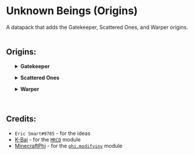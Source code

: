 # Unknown Beings (Origins)
A datapack that adds the Gatekeeper, Scattered Ones, and Warper origins. 
<br/>
<br/>

## Origins:
<ul>
<details>
<summary>
<b>Gatekeeper</b>
</summary>
The gatekeepers are mystical beings created by the universe to correct the timeline.
<br>
<br>
<b>Powers:</b>

```diff
+ Transdimensional Gateway
At a cost of 5 hearts, 16 ender pearls in your mainhand, and a block in your offhand, you summon a temporary cloud of particles that will teleport anyone who enters into the dimension the held block belongs to.


+ Celestial Adaptation
In The End, you have slow falling. And in The Nether, you have fire resistance, while in the Overworld, you have resistance.


+ Peak Physical Specimen
You were made by existence itself, made to kill Warpers and those who mess with the timeline. You have strength 1, jump boost 2, and do 3 extra damage to Timeshifters, Warpers, and Enderians. (if the respective datapacks are installed)


! Transdimensional Instability
All of your interdimensional travel has made your very being unstable. When you die, you explode, hurting all nearby entities and making your items cease to exist.


- Galactic Favoritism
Due to your creators making you in order to correct the timeline, time affects you much less sparingly than it affects others. Your hunger declines faster, and your natural regeneration is slower.


- Weak to Arcane Arts
Your celestial body is much easier to damage with any sort of enchanted weaponry, not only doing extra damage to you, but also ignoring your armor.
```
</details>
</ul>

<ul>
<details>
<summary>
<b>Scattered Ones</b>
</summary>
The Scattered Ones are beings of unknown origin. They are a cloud of purple particles, their very atoms in cluster, acting as pocket realms where they store their items.
<br>
<br>
<b>Powers:</b>

```diff
+ Particle Condensing
By pressing the primary ability key, you can pull your particles together to form a solid being. This will disable all of your buffs, and most of your weaknesses, making you mostly human.


+ Lightweight
While in your Scattered form, you move faster, jump higher, and fall slower.


+ Suffocation
If you press your secondary ability key while in your Scattered form, your cloud grows in size temporarily, anything within this expanded cloud is poisoned.


+ Knowledge of the Dark Arts
Your mysterious knowledge of the dark arts makes all cursed items much more efficient to you.


! Scattered Form
Your default form is just a small cloud of purple particles.


- Void Dissolution
When in The End or high altitudes for too long, you will begin to wither away as your cells struggle to stay within their cloud.


- Physical Instability
Your solid form will eventually begin to decay and wither, as your cells cannot hold themselves together for too long.


- Unknown Upbringing
Your curiosity about your past makes it impossible for you to sleep
```

</details>
</ul>

<ul>
<details>
<summary>
<b>Warper</b>
</summary>
Warpers are an alien race that have evolved over the millenia to displace their particles and reform them in another location.
<br>
<br>
<b>Powers:</b>

```diff
+ Particle Relocation
Upon pressing the primary ability key, you poof into a cloud of purple particles and reappear where you were looking.
This fills a quarter of your displacement bar.


+ Particle Acceleration
Upon pressing the secondary ability key, your particles become a cloud of purple and you dash forward, hurting everything in your path.
This fills an eighth of your displacement bar.


+ Transdimensional Relocation
If you press the primary ability key while holding a block, you teleport to the respective dimension of the block, relative to your position.
This ability temporarily gives you resistance and slow falling to avoid the dangers of relocating.
This fills half of your displacement bar


! Mysterious Evolution
Your skin is tinted blue-ish purple.


- Displacement
If your displacement bar is full, you will begin to wither as your particles mistakenly displace themselves.
The bar will naturally go down over time.


- Tradeoff
Transdimensional Relocation will consume 5 hearts


- Photosensitive Particles
Your particles will set on fire if you teleport while in (or into) sunlight.
```

</details>
</ul>

<br/>

## Credits:
* `Eric Smart#9785` - for the ideas
* [K-Bai](https://github.com/K-Bai) - for the [`MRCD`](https://github.com/K-bai/Minecraft-Ray-Collision-Detector) module
* [MinecraftPhi](https://github.com/MinecraftPhi) - for the [`phi.modifyinv`](https://github.com/MinecraftPhi/MinecraftPhi-modules/tree/master/phi.modifyinv/src/datapack) module